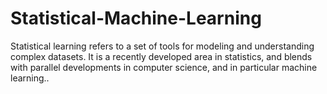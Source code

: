 # Statistical-Machine-Learning
Statistical learning refers to a set of tools for modeling and understanding complex datasets. It is a recently developed area in statistics, and blends with parallel developments in computer science, and in particular machine learning..
